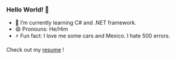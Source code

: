 ### Hello World! 👋

- 🌱 I’m currently learning C# and .NET framework. 
- 😄 Pronouns: He/Him
- ⚡ Fun fact: I love me some cars and Mexico. I hate 500 errors.

Check out my [resume](https://www.example.com) !

<!--
**mboro19/mboro19** is a ✨ _special_ ✨ repository because its `README.md` (this file) appears on your GitHub profile.

Here are some ideas to get you started:

- 🔭 I’m currently working on C# and .NET
- 🌱 I’m currently learning C# and .NET framework. 
- 👯 I’m looking to collaborate on ...
- 🤔 I’m looking for help with ...
- 💬 Ask me about ...
- 📫 How to reach me: ...
- 😄 Pronouns: ...
- ⚡ Fun fact: ...
-->
